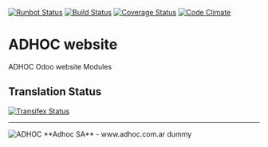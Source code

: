 [![Runbot Status](http://runbot.adhoc.com.ar/runbot/badge/flat/15/11.0.svg)](http://runbot.adhoc.com.ar/runbot/repo/github-com-ingadhoc-website-15)
[![Build Status](https://travis-ci.org/ingadhoc/website.svg?branch=11.0)](https://travis-ci.org/ingadhoc/website)
[![Coverage Status](https://coveralls.io/repos/ingadhoc/website/badge.png?branch=11.0)](https://coveralls.io/r/ingadhoc/website?branch=11.0)
[![Code Climate](https://codeclimate.com/github/ingadhoc/website/badges/gpa.svg)](https://codeclimate.com/github/ingadhoc/website)

# ADHOC website

ADHOC Odoo website Modules

[//]: # (addons)
[//]: # (end addons)

Translation Status
------------------
[![Transifex Status](https://www.transifex.com/projects/p/ingadhoc-website-11-0/chart/image_png)](https://www.transifex.com/projects/p/ingadhoc-website-11-0)

----

<img alt="ADHOC" src="http://fotos.subefotos.com/83fed853c1e15a8023b86b2b22d6145bo.png" />
**Adhoc SA** - www.adhoc.com.ar
dummy
